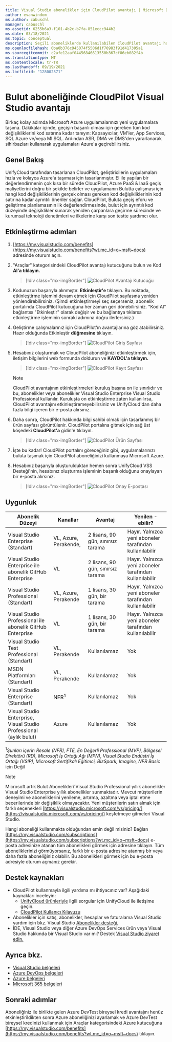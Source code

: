 ```yaml
---
title: Visual Studio abonelikler için CloudPilot avantajı | Microsoft Docs
author: evanwindom
ms.author: cabuschl
manager: cabuschl
ms.assetid: 6255b6a3-f101-4b2c-b7fa-851eccc944b2
ms.date: 03/18/2021
ms.topic: conceptual
description: Seçili aboneliklerde kullanılabilen CloudPilot avantajı hakkında Visual Studio edinin
ms.openlocfilehash: 0ba0b376c945074f5506d1f70983f91d417305a1
ms.sourcegitcommit: c2afe12aaf04456846613550b367cf86eb082f4b
ms.translationtype: MT
ms.contentlocale: tr-TR
ms.lasthandoff: 09/19/2021
ms.locfileid: "128002371"
---
```

# <a name="the-cloudpilot-benefit-in-visual-studio-subscriptions"></a>Bulut aboneliğinde CloudPilot Visual Studio avantajı
Birkaç kolay adımda Microsoft Azure uygulamalarınızı yeni uygulamalara taşıma. Dakikalar içinde, geçişin başarılı olması için gereken tüm kod değişikliklerini kod satırına kadar tanıyın: Kapsayıcılar, VM'ler, App Services, SQL Azure ve/veya MI SQL. Ardından ASR, DMA ve DMS'den yararlanarak sihirbazları kullanarak uygulamaları Azure'a geçirebilirsiniz.

## <a name="overview"></a>Genel Bakış
UnifyCloud tarafından tasarlanan CloudPilot, geliştiricilerin uygulamaları hızla ve kolayca Azure'a taşıması için tasarlanmıştır.  El ile yapılan bir değerlendirmenin çok kısa bir sürede CloudPilot, Azure PaaS & IaaS geçiş maliyetlerini doğru bir şekilde belirler ve uygulamanın Bulutta çalışması için hangi kod değişikliklerinin gerçek olması gereken kod değişikliklerinin kod satırına kadar ayrıntılı öneriler sağlar. CloudPilot, Buluta geçiş eforu ve geliştirme planlamasının ilk değerlendirmesinde, bulut için ayrıntılı kod düzeyinde değişiklikler sunarak yeniden çarpanlara geçirme sürecinde ve kurumsal teknoloji denetimleri ve ilkelerine karşı son testte yardımcı olur.

## <a name="activation-steps"></a>Etkinleştirme adımları
1. [https://my.visualstudio.com/benefits](https://my.visualstudio.com/benefits?wt.mc_id=o~msft~docs) adresinde oturum açın.

2. "Araçlar" kategorisindeki CloudPilot avantajı kutucuğunu bulun ve Kod **Al'a tıklayın.**

   > [!div class="mx-imgBorder"]
   > ![CloudPilot Avantajı Kutucuğu](_img/vs-cloudpilot/vs-cloudpilot-tile-ent.png)

0. Kodunuzun başarıyla alınmıştır.  **Etkinleştir'e** tıklayın. Bu noktada, etkinleştirme işlemini devam etmek için CloudPilot sayfasına yeniden yönlendirebilirsiniz.  (Şimdi etkinleştirmeyi seç seçerseniz, abonelik portalında CloudPilot kutucuğuna her zaman geri dönebilirsiniz.  "Kod Al" bağlantısı "Etkinleştir" olarak değişir ve bu bağlantıya tıklarsa etkinleştirme işleminin sonraki adımına doğru ilerlersiniz.)

0. Geliştirme çalışmalarınız için CloudPilot'ın avantajlarına göz atabilirsiniz.  Hazır olduğunda Etkinleştir **düğmesine** tıklayın.

   > [!div class="mx-imgBorder"]
   > ![CloudPilot Giriş Sayfası](_img/vs-cloudpilot/vs-cloudpilot-landing.png)

0. Hesabınız oluşturmak ve CloudPilot aboneliğinizi etkinleştirmek için, iletişim bilgilerini web formunda doldurun ve **KAYDOL'a tıklayın.**

   > [!div class="mx-imgBorder"]
   > ![CloudPilot Kayıt Sayfası](_img/vs-cloudpilot/vs-cloudpilot-register.png)

   > [!NOTE]
   > CloudPilot avantajının etkinleştirmeleri kuruluş başına on ile sınırlıdır ve bu, abonelikler veya abonelikler Visual Studio Enterprise Visual Studio Professional kullanılır.  Kuruluşta on etkinleştirme zaten kullanılırsa, CloudPilot avantajını etkinleştiremeyebilirsiniz ve UnifyCloud'dan daha fazla bilgi içeren bir e-posta alırsınız.

0. Daha sonra, CloudPilot hakkında bilgi sahibi olmak için tasarlanmış bir ürün sayfası görüntülenir.  CloudPilot portalına gitmek için sağ üst köşedeki **CloudPilot'a** gidin'e tıklayın.

    > [!div class="mx-imgBorder"]
    > ![CloudPilot Ürün Sayfası](_img/vs-cloudpilot/vs-cloudpilot-navigate.png)

0. İşte bu kadar!  CloudPilot portalını göreceğiniz gibi, uygulamalarınızı buluta taşımak için CloudPilot aboneliğinizi kullanmaya Microsoft Azure.

0. Hesabınız başarıyla oluşturulduktan hemen sonra UnifyCloud VSS Desteği'nin, hesabınız oluşturma işleminin başarılı olduğunu onaylayan bir e-posta alırsınız.

    > [!div class="mx-imgBorder"]
    > ![CloudPilot Onay E-postası](_img/vs-cloudpilot/vs-cloudpilot-email.png)

## <a name="eligibility"></a>Uygunluk

| Abonelik Düzeyi                                                 |     Kanallar                                            | Avantaj                                                          | Yenilen -ebilir?    |
|--------------------------------------------------------------------|---------------------------------------------------------|------------------------------------------------------------------|---------------|
| Visual Studio Enterprise (Standart)   | VL, Azure, Perakende, | 2 lisans, 90 gün, sınırsız tarama       |  Hayır.  Yalnızca yeni aboneler tarafından kullanılabilir          |
| Visual Studio Enterprise ile abonelik GitHub Enterprise   | VL | 2 lisans, 90 gün, sınırsız tarama       |  Hayır.  Yalnızca yeni aboneler tarafından kullanılabilir          |
| Visual Studio Professional (Standart) | VL, Azure, Perakende                                       | 1 lisans, 30 gün, bir tarama                                                            |  Hayır.  Yalnızca yeni aboneler tarafından kullanılabilir           |
| Visual Studio Professional ile abonelik GitHub Enterprise | VL | 1 lisans, 30 gün, bir tarama                                                            |  Hayır.  Yalnızca yeni aboneler tarafından kullanılabilir           |
| Visual Studio Test Professional (Standart)                         | VL, Perakende                                              | Kullanılamaz                                             |  Yok           |
| MSDN Platformları (Standart)                                          | VL, Perakende                                              | Kullanılamaz                                              |  Yok          |
| Visual Studio Enterprise (Standart)  | NFR<sup>1</sup> |Kullanılamaz  | Yok |
| Visual Studio Enterprise, Visual Studio Professional (aylık bulut) | Azure | Kullanılamaz | Yok |

<sup>1</sup>*Şunları içerir: Resale (NFR), FTE, En Değerli Professional (MVP), Bölgesel Direktörü (RD), Microsoft İş Ortağı Ağı (MPN), Visual Studio Endüstri İş Ortağı (VSIP), Microsoft Sertifikalı Eğitimci, BizSpark, Imagine, NFR Basic* için Değil  

> [!NOTE]
> Microsoft artık Bulut Abonelikleri'Visual Studio Professional yıllık abonelikler Visual Studio Enterprise yıllık abonelikler sunmaktadır. Mevcut müşterilerin deneyimi ve aboneliklerini yenileme, artırma, azaltma veya iptal etme becerilerinde bir değişiklik olmayacaktır. Yeni müşterilerin satın almak için farklı seçenekleri [https://visualstudio.microsoft.com/vs/pricing/](https://visualstudio.microsoft.com/vs/pricing/) keşfetmeye gitmeleri Visual Studio.

Hangi aboneliği kullanmakta olduğundan emin değil misiniz?  Bağlan [https://my.visualstudio.com/subscriptions](https://my.visualstudio.com/subscriptions?wt.mc_id=o~msft~docs) e-posta adresinize atanan tüm abonelikleri görmek için adresine tıklayın. Tüm aboneliklerinizi görmüyorsanız, farklı bir e-posta adresine atanmış bir veya daha fazla aboneliğiniz olabilir.  Bu abonelikleri görmek için bu e-posta adresiyle oturum açmanız gerekir.

## <a name="support-resources"></a>Destek kaynakları
- CloudPilot kullanmayla ilgili yardıma mı ihtiyacınız var?  Aşağıdaki kaynakları inceleyin:
  - [UnifyCloud ürünleriyle](https://www.unifycloud.com/contacts/) ilgili sorgular için UnifyCloud ile iletişime geçin.
  - [CloudPilot Kullanıcı Kılavuzu](https://www.cloudatlasinc.com/cloudpilot/doc/CloudPilot-User-Manual.pdf )
- Abonelikler için satış, abonelikler, hesaplar ve faturalama Visual Studio yardım için bkz. Visual Studio [Abonelikler desteği.](https://aka.ms/vssubscriberhelp)
- IDE, Visual Studio veya diğer Azure DevOps Services ürün veya Visual Studio hakkında bir Visual Studio var mı?  Destek [Visual Studio ziyaret edin.](https://visualstudio.microsoft.com/support/)

## <a name="see-also"></a>Ayrıca bkz.
- [Visual Studio belgeleri](/visualstudio/)
- [Azure DevOps belgeleri](/azure/devops/)
- [Azure belgeleri](/azure/)
- [Microsoft 365 belgeleri](/microsoft-365/)

## <a name="next-steps"></a>Sonraki adımlar
Aboneliğiniz ile birlikte gelen Azure DevTest bireysel kredi avantajını henüz etkinleştirildikten sonra Azure aboneliğinizi ayarlamak ve Azure DevTest bireysel kredinizi kullanmak için Araçlar kategorisindeki Azure kutucuğuna [https://my.visualstudio.com/benefits](https://my.visualstudio.com/benefits?wt.mc_id=o~msft~docs) tıklayın.